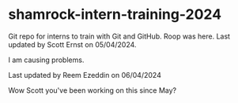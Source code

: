 # shamrock-intern-training-2024

Git repo for interns to train with Git and GitHub.
Roop was here.
Last updated by Scott Ernst on 05/04/2024.

I am causing problems.

Last updated by Reem Ezeddin on 06/04/2024

Wow Scott you've been working on this since May?
